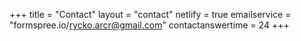 +++
title = "Contact"
layout = "contact"
netlify = true
emailservice = "formspree.io/rycko.arcr@gmail.com"
contactanswertime = 24
+++
